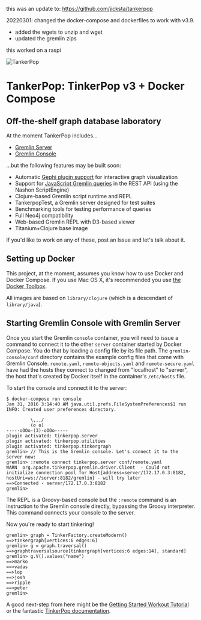 this was an update to:
https://github.com/jicksta/tankerpop

20220301: changed the docker-compose and dockerfiles to work with v3.9. 
- added the wgets to unzip and wget 
- updated the gremlin zips

this worked on a raspi

![TankerPop](http://i.imgur.com/10sSYOA.png)

TankerPop: TinkerPop v3 + Docker Compose
========================================

Off-the-shelf graph database laboratory
---------------------------------------

At the moment TankerPop includes...

 * [Gremlin Server](http://www.tinkerpop.com/docs/3.0.0.M6/#gremlin-server)
 * [Gremlin Console](http://www.tinkerpop.com/docs/3.0.0.M6/#gremlin-console)

...but the following features may be built soon:

 * Automatic [Gephi plugin support](http://www.tinkerpop.com/docs/3.0.0.M6/#gephi-plugin) for interactive graph visualization
 * Support for [JavaScript Gremlin queries](http://www.tinkerpop.com/docs/3.0.0.M6/#_connecting_via_rest) in the REST API (using the Nashon ScriptEngine)
 * Clojure-based Gremlin script runtime and REPL
 * TankerpopTest, a Gremlin server designed for test suites
 * Benchmarking tools for testing performance of queries
 * Full Neo4j compatibility
 * Web-based Gremlin REPL with D3-based viewer
 * Titanium+Clojure base image

If you'd like to work on any of these, post an Issue and let's talk about it.

Setting up Docker
-----------------

This project, at the moment, assumes you know how to use Docker and Docker Compose. If you use Mac OS X, it's recommended you use [the Docker Toolbox](https://www.docker.com/products/docker-toolbox).

All images are based on `library/clojure` (which is a descendant of `library/java`).


Starting Gremlin Console with Gremlin Server
--------------------------------------------

Once you start the Gremlin `console` container, you will need to issue a command to connect it to the other `server` container started by Docker Compose. You do that by loading a config file by its file path. The `gremlin-console/conf` directory contains the example config files that come with Gremlin Console. `remote.yaml`, `remote-objects.yaml` and `remote-secure.yaml` have had the hosts they connect to changed from "localhost" to "server", the host that's created by Docker itself in the container's `/etc/hosts` file.

To start the console and connect it to the server:

    $ docker-compose run console
    Jan 31, 2016 3:14:40 AM java.util.prefs.FileSystemPreferences$1 run
    INFO: Created user preferences directory.

             \,,,/
             (o o)
    -----oOOo-(3)-oOOo-----
    plugin activated: tinkerpop.server
    plugin activated: tinkerpop.utilities
    plugin activated: tinkerpop.tinkergraph
    gremlin> // This is the Gremlin console. Let's connect it to the server now:
    gremlin> :remote connect tinkerpop.server conf/remote.yaml
    WARN  org.apache.tinkerpop.gremlin.driver.Client  - Could not initialize connection pool for Host{address=server/172.17.0.3:8182, hostUri=ws://server:8182/gremlin} - will try later
    ==>Connected - server/172.17.0.3:8182
    gremlin>


The REPL is a Groovy-based console but the `:remote` command is an instruction to the Gremlin console
directly, bypassing the Groovy interpreter. This command connects your console to the server.

Now you're ready to start tinkering!

    gremlin> graph = TinkerFactory.createModern()
    ==>tinkergraph[vertices:6 edges:6]
    gremlin> g = graph.traversal()
    ==>graphtraversalsource[tinkergraph[vertices:6 edges:14], standard]
    gremlin> g.V().values("name")
    ==>marko
    ==>vadas
    ==>lop
    ==>josh
    ==>ripple
    ==>peter
    gremlin>

A good next-step from here might be the [Getting Started Workout Tutorial](https://tinkerpop.apache.org/docs/3.1.0-incubating/tutorials-getting-started.html) or the fantastic [TinkerPop documentation](https://tinkerpop.apache.org/docs/3.1.0-incubating/).
